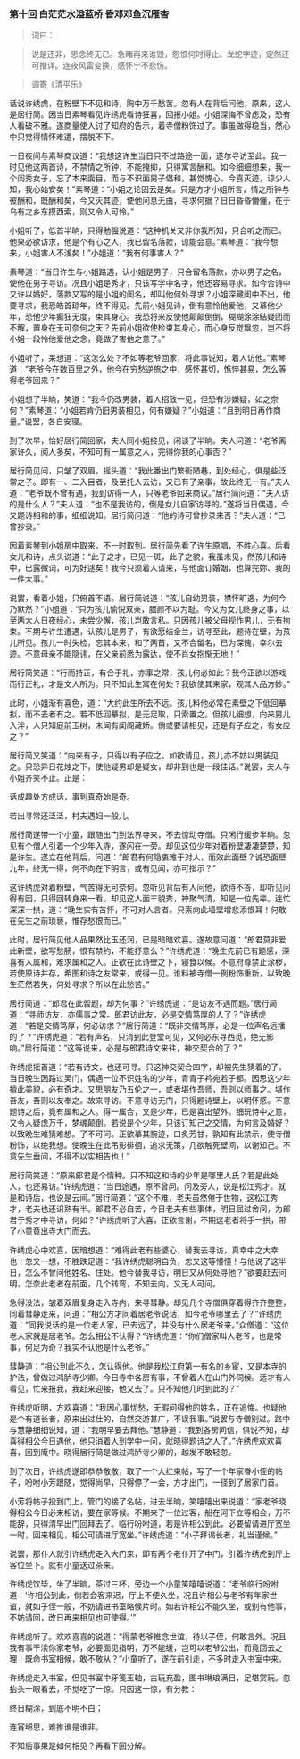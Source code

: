 <script type="text/javascript">
    var head = document.getElementsByTagName('head')[0];
    cssURL = '/public/article_1.css';
    linkTag = document.createElement('link');
    linkTag.href = cssURL;
    linkTag.setAttribute('type','text/css');
    linkTag.setAttribute('rel','stylesheet');
    head.appendChild(linkTag);
</script>
### 第十回   白茫茫水溢蓝桥    昏邓邓鱼沉雁杳  

> 词曰：

> 说是还非，思念终无已。急睹再来谁毁，怨恨何时得止。龙蛇字迹，定然还可推详。连夜风雷变换，感怀宁不悲伤。

> 调寄《清平乐》

话说许绣虎，在粉壁下不见和诗，胸中万千愁苦。忽有人在背后问他，原来，这人是居行简。因当日素琴看见许绣虎看诗狂喜，回报小姐。小姐深悔不曾虑及，恐有人看破不雅。遂商量使人讨了知府的告示，着寺僧粉饰过了。事虽做得稳当，然心中只觉得情怀难遣，摆脱不下。

一日夜间与素琴商议道：“我想这许生当日只不过路途一面，遂尔寻访至此。我一时见他这两首诗，不禁情之所钟，不能掩抑，只得寓言酬和。如今细细想来，我一个闺秀女子，忘了本来面目，而与不识面男子倡和，甚觉愧心。今喜灭迹，谅少人知，我心始安矣！”素琴道：“小姐之论固云是矣。只是方才小姐所言，情之所钟与彼酬和，既酬和矣，今又灭其迹，使他问息无由，寻求何据？日日昏昏懵懂，在于乌有之乡东摸西索，则又令人可怜。”

小姐听了，低首半晌，只得勉强说道：“这种机关又非你我所知，只合听之而已。他果必欲访求，他是个有心之人，我已留名落款，谅能会意。”素琴道：“我今想来，小姐害人不浅矣！”小姐道：“我有何事害人？”

素琴道：“当日许生与小姐路遇，认小姐是男子，只合留名落款，亦以男子之名，使他在男子寻访。况且小姐是秀才，只该写学中名字，他还容易寻求。如今合诗中又许以婚好，落款又写的是小姐的闺名，却叫他何处寻求？小姐深藏闺中不出，他要寻求，我恐皓首琼年，终不得见。先前小姐见诗，倒有意怜他爱他，又慕他少年，恐他少年癫狂无度，束其身心。我恐将来反使他颠颠倒倒，糊糊涂涂结疑团而不解，置身在无可奈何之天？先前小姐欲使检束其身心，而心身反觉飘忽，岂不将小姐一段怜他爱他之念，竟做了害他之意了。”

小姐听了，呆想道：“这怎么处？不如等老爷回家，将此事说知，着人访他。”素琴道：“老爷今在数百里之外，他今在穷愁逆旅之中，感怀甚切，憔悴甚易，怎么等得老爷回来？”

小姐想了半晌，笑道：“我今仍改男装，着人招致一见，但恐有涉嫌疑，如之奈何？”素琴道：“小姐若肯仍旧男装相见，何有嫌疑？”小姐道：“且到明日再作商量。”说罢，各自安寝。

到了次早，恰好居行简回家，夫人同小姐接见，闲谈了半晌。夫人问道：“老爷离家许久，阅人多矣，不知可有一属意之人，完得你我的心事否？”

居行简见问，只皱了双眉，摇头道：“我此番出门繁街陋巷，到处经心，俱是些泛常之子。即有一、二入目者，及至托人去访，又已有了亲事，故此终无一有。”夫人道：“老爷既不曾有遇，我到访得一人，只等老爷回来商议。”居行简问道：“夫人访的是什么人？”夫人道：“也不是我访的，倒是女儿自家访寻的。”遂将当日偶遇，今又题诗相和的事，细细说知。居行简问道：“他的诗可曾抄录来否？”夫人道：“已曾抄录。”

因着素琴到小姐房中取来，不一时取到。居行简先看了许生原唱，不胜心喜。后看女儿和诗，点头说道：“此子之才，已见一斑，此子之貌，我虽未见，然孩儿和诗中，已露微词，可为好逑矣！我今只须着人请来，与他面订婚姻，也算完妳、我的一件大事。”

说罢，看着小姐，只俯首不语。居行简说道：“孩儿自幼男装，襟怀旷逸，为何今乃默然？”小姐道：“只为孩儿愉悦双亲，腼颜不以为耻。今又为女儿终身之事，以至两大人日夜经心，未尝少懈，孩儿岂敢言私。只因孩儿被父母视作男儿，无有拘束。不期与许生遭遇，认孩儿是男子，有欲愿结金兰，访寻至此，题诗在壁，为孩儿所见。孩儿一时失检，忘其本来，和了两首，又不合留名，已为深愧，幸尔去迹。不意母亲不能隐讳，在父亲前悉为露达，使不肖女抱惭无地！”

居行简笑道：“行而持正，有合于礼，亦事之常，孩儿何必如此？我今正欲以游戏而行正礼，才是文人所为。只不知此生寓在何处？我欲使其来家，观其人品方妙。”

此时，小姐渐有喜色，道：“大约此生所去不远。孩儿料他必常在素壁之下低回摹拟，而不去者有之。若不低回摹拟，是无足取，只索置之。但孩儿细想，向来男儿入泮，人只知庭前玉树，未闻有闺阁藏娇。倘或要请相见，还是有子应之，有女应之？”

居行简又笑道：“向来有子，只得以有子应之。如欲请见，孩儿亦不妨以男装见之。只恐异日花烛之下，使他疑男却是疑女，却非到也是一段佳话。”说罢，夫人与小姐齐笑不止。正是：

话成趣处方成话，事到真奇始是奇。

若出寻常还泛泛，村夫遇妇一般儿。

居行简遂带一个小童，跟随出门到法界寺来，不去惊动寺僧。只闲行缓步半晌。忽见有个僧人引着一个少年入寺，遂闪在一旁。却见这位少年对着粉壁凄凄楚楚，知是许生。遂立在他背后，问道：“郎君有何隐衷难于对人，而效此面壁？诚恐面壁九年，终无一得，何不向在下明言，或有见闻，亦可指示？”

这许绣虎对着粉壁，气苦得无可奈何。忽听见背后有人问他，欲待不答，却听见问得有因，只得回转身来一看。却见这人面丰貌秀，神聚气清，知是一位先辈。连忙深深一拱，道：“晚生实有苦怀，不可对人言者。只索向此墙壁增悲添恨耳！何敢在先生之前琐亵，惟存愁恨而已。”

此时，居行简见他人品果然比玉还润，已是暗暗欢喜。遂故意问道：“郎君莫非爱此新壁，欲写愁肠，恨有禁约，不能抒意么？”许绣虎道：“晚生先前已有题感，深喜有人属和，难求属和之人。正欲在此诗壁之下，寝食以候。不意府尊禁止涂秽，若使原诗并存，希图和诗之友常来，或得一见。谁料被寺僧一例粉饰重新，以致晚生茫然若失，何处寻求？所以在此愁苦。”

居行简道：“郎君在此留题，却为何事？”许绣虎道：“是访友不遇而题。”居行简道：“寻师访友，亦儒事之常。郎君访此友，必是交情笃厚的人了？”许绣虎道：“若是交情笃厚，何必访求？”居行简道：“既非交情笃厚，必是一位声名远播的了？”许绣虎道：“若有声名，只消到此登堂可见，又何必东寻西觅，绝无影响。”居行简道：“这等说来，必是与郎君诗文来往，神交契合的了？”

许绣虎摇首道：“若有诗文，也还可寻。只这神交契合四字，却被先生猜着的了。当日晚生因路过吴门，偶遇一位不识姓名的少年，青青子衿宛若子都。因思这少年擅此美貌，必有奇才。又思朋友乃五伦之一，或者堪作吾师，吾则以师事之。堪作吾友，吾则以友奉之。故来寻访。不意寻访无门，只得题诗壁上，以明怀感。不意题诗之后，竟有属和之人。得一属合，又是少年，已是喜出望外。细玩诗中之意，又令人疑虑万千，梦魂颠倒。若说是个少年，只该订知己之交情，为何言及婚好？以致晚生难猜难想。了不可问。正欲摹其腕迹，口炙芳甘，孰知有此禁示，使寺僧粉饰，以绝我想。使晚生在此吊影徘徊，追求无策，几欲触死壁间，以谢知己。不意先生垂问，不得不以实相告也！”

居行简笑道：“原来郎君是个情种。只不知这和诗的少年是哪里人氏？若是此处人，也还易访。”许绣虎道：“当日途遇，原不曾问。问及旁人，说是松江秀才。就是和诗后，也说是云间。”居行简道：“这个不难，老夫虽然倦于世物，这松江秀才，老夫也还识熟有半。郎君不必自苦，今日老夫有些事体，明日屈过舍间，为郎君于秀才中寻访，何如？”许绣虎听了大喜，正欲言谢，不期这老者将手一拱，带了小童竟出寺大门而去。

许绣虎心中欢喜，因暗想道：“难得此老有些婆心，替我去寻访，真幸中之大幸也！忽又一想，不胜跌足道：“我许绣虎聪明自负，怎又这等懵懂！与他说了这半日，怎么不曾问他姓名、住处。他今替我寻访，明日又从何处寻他？”欲要赶去问明，怎奈此老者在前面，几个转弯，不知去向，又无人可问。

急得没法，皱着双眉复身走入寺内，来寻彗静。却见几个寺僧俱穿着得齐齐整整，同着彗静走来，问道：“相公方才同着居老爷说话，如今老爷哪里去了？”许绣虎道：“同我说话的是一位老人家，已去远了，并没有什么居老爷来。”众僧道：“这位老人家就是居老爷。怎么相公不认得？”许绣虎道：“你们僧家叫人老爷，也是常事，何足为奇？我实不认他是什么老爷。”

彗静道：“相公到此不久，怎认得他。他是我松江府第一有名的乡宦，又是本寺的护法，曾做过鸿胪寺少卿。今日寺中各房有事，不曾着人在山门外伺候。适才有人看见，忙来报我，我赶来迎接，他又去了。只不知他几时到此的？”

许绣虎听明，方欢喜道：“我因心事忧愁，无暇问得他的姓名，正在追悔。也疑他是个有道长者，原来出过仕的，自然交游甚广，不误我事。”说罢与寺僧别过。路中与慧静细细说知，道：“我明早要去拜他。”慧静道：“我到各房问信，俱说不知，却喜得相公今日遇他，他只消着人到学中一问，就晓得题诗之人了。”许绣虎欢欢喜喜，回到庵中。晓得居行简是做过鸿胪寺少卿的，越发不敢轻忽。

到了次日，许绣虎遂即恭恭敬敬，取了一个大红柬帖，写了一个年家眷小侄的帖子，吩咐小芳跟随，觉得尚早，只得停了一会，方才出门，一径到了居家门首。

小芳将帖子投到门上，管门的接了名帖，进去半晌，笑嘻嘻出来说道：“家老爷晓得相公今日必来相访，要在家等候。不期来了一位过客，船在河下立等相会，万不能辞，只得清早出门回拜去了。临行吩咐道，若是许相公到此，必要留请进厅宽坐一时，回来相见，相公可请进厅宽坐。”许绣虎道：“小子拜谒长者，礼当谨候。”

说罢，那仆人就引许绣虎走入大门来，即有两个老仆开了中门，引着许绣虎到厅上客位坐下。就有小童送过茶来。

许绣虎饮毕，坐了半晌，茶过三杯，旁边一个小童笑嘻嘻说道：“老爷临行吩咐道：‘许相公到此，倘若会客来迟，厅上不便久坐，况且许相公与老爷有年家世谊，就如子侄一般，不妨请进书室略候片时。如若许相公不能久坐，或别有他事，不妨请回，改日再来相见也可使得。’”

许绣虎听了。欢欢喜喜的说道：“得蒙老爷推念世谊，待以子侄，何敢言外。况且我有事干渎你家老爷，必要面见指明，万不能缓，岂可以老爷公出，而竟回去之理！既命书室相候，敢不敬从？”小童听了，遂在前引走，不多时走入书室中来。

许绣虎走入书室，但见书室中牙笺玉轴，古玩充盈，图书琳琅满目，足堪赏玩。忽抬头一眼看去，不觉吃了一惊。只因这一惊，有分教：

终日糊涂，到底不明不白；

连宵细思，难推谁是谁非。

不知后事果是如何相见？再看下回分解。